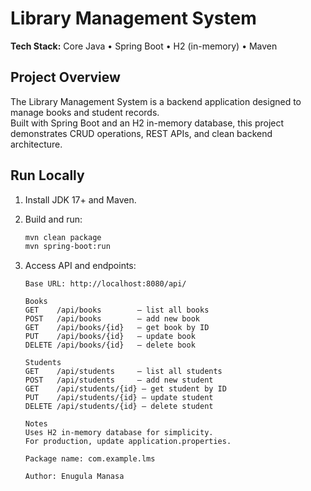 # Library Management System

**Tech Stack:** Core Java • Spring Boot • H2 (in-memory) • Maven

## Project Overview
The Library Management System is a backend application designed to manage books and student records.  
Built with Spring Boot and an H2 in-memory database, this project demonstrates CRUD operations, REST APIs, and clean backend architecture.

## Run Locally
1. Install JDK 17+ and Maven.  
2. Build and run:
   ```bash
   mvn clean package
   mvn spring-boot:run
   ```

3. Access API and endpoints:
   ```text
   Base URL: http://localhost:8080/api/

   Books
   GET    /api/books        — list all books
   POST   /api/books        — add new book
   GET    /api/books/{id}   — get book by ID
   PUT    /api/books/{id}   — update book
   DELETE /api/books/{id}   — delete book

   Students
   GET    /api/students     — list all students
   POST   /api/students     — add new student
   GET    /api/students/{id} — get student by ID
   PUT    /api/students/{id} — update student
   DELETE /api/students/{id} — delete student

   Notes
   Uses H2 in-memory database for simplicity.
   For production, update application.properties.

   Package name: com.example.lms

   Author: Enugula Manasa
   ```
